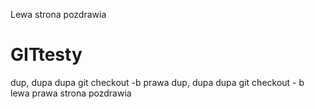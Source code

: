 Lewa strona pozdrawia
# GITtesty

dup, dupa dupa
git checkout -b prawa
dup, dupa dupa
git checkout - b lewa
prawa strona pozdrawia
